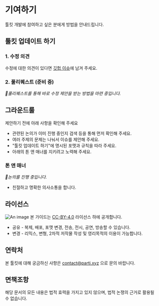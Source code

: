 # 기여하기

툴킷 개발에 참여하고 싶은 분에게 방법을 안내드립니다.

## 툴킷 업데이트 하기 

### 1. 수정 의견
수정에 대한 의견이 있다면 [깃헙 이슈](https://github.com/parti-coop/toolkit/issues)에 남겨 주세요. 

### 2. 풀리퀘스트 (준비 중)
_📌풀리퀘스트를 통해 바로 수정 제안을 받는 방법을 마련 중입니다._

## 그라운드룰
제안하기 전에 아래 사항을 확인해 주세요

* 관련된 논의가 이미 진행 중인지 검색 등을 통해 먼저 확인해 주세요. 
* 여러 주제의 문제는 나눠서 이슈를 제안해 주세요. 
* "툴킷 업데이트 하기"에 명시된 포맷과 규칙을 따라 주세요.
* 아래의 톤 앤 매너를 지키려고 노력해 주세요.

### 톤 앤 매너
_📌논의를 진행 중입니다._ 
* 친절하고 명확한 의사소통을 합니다. 

## 라이선스

![An image](/assets/img/ccby4.png) 
본 가이드는 [CC-BY-4.0](https://creativecommons.org/licenses/by/4.0/) 라이선스 하에 공개합니다.
* 공유 - 복제, 배포, 포맷 변경, 전송, 전시, 공연, 방송할 수 있습니다.
* 변경 - 리믹스, 변형, 2차적 저작물 작성 및 영리목적의 이용이 가능합니다.

## 연락처
본 툴킷에 대해 궁금하신 사항은 contact@parti.xyz 으로 문의 바랍니다.

## 면책조항
해당 문서의 모든 내용은 법적 효력을 가지고 있지 않으며, 법적 논쟁의 근거로 활용될 수 없습니다.
